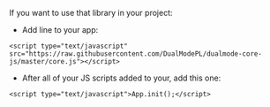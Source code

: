 If you want to use that library in your project:
 * Add line to your app:
 ```
 <script type="text/javascript" src="https://raw.githubusercontent.com/DualModePL/dualmode-core-js/master/core.js"></script>
 ```
 * After all of your JS scripts added to your, add this one:
 ```
 <script type="text/javascript">App.init();</script>
 ```
